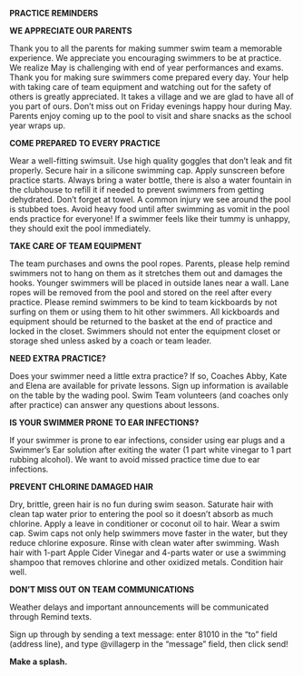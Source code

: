  
**PRACTICE REMINDERS**




**WE APPRECIATE OUR PARENTS**

Thank you to all the parents for making summer swim team a memorable experience. We appreciate you encouraging swimmers to be at practice. We realize May is challenging with end of year performances and exams. Thank you for making sure swimmers come prepared every day. Your help with taking care of team equipment and watching out for the safety of others is greatly appreciated. It takes a village and we are glad to have all of you part of ours. Don’t miss out on Friday evenings happy hour during May. Parents enjoy coming up to the pool to visit and share snacks as the school year wraps up.




**COME PREPARED TO EVERY PRACTICE**

Wear a well-fitting swimsuit. Use high quality goggles that don’t leak and fit properly. Secure hair in a silicone swimming cap. Apply sunscreen before practice starts. Always bring a water bottle, there is also a water fountain in the clubhouse to refill it if needed to prevent swimmers from getting dehydrated. Don’t forget at towel. A common injury we see around the pool is stubbed toes. Avoid heavy food until after swimming as vomit in the pool ends practice for everyone! If a swimmer feels like their tummy is unhappy, they should exit the pool immediately.



**TAKE CARE OF TEAM EQUIPMENT**

The team purchases and owns the pool ropes. Parents, please help remind swimmers not to hang on them as it stretches them out and damages the hooks. Younger swimmers will be placed in outside lanes near a wall. Lane ropes will be removed from the pool and stored on the reel after every practice. Please remind swimmers to be kind to team kickboards by not surfing on them or using them to hit other swimmers. All kickboards and equipment should be returned to the basket at the end of practice and locked in the closet. Swimmers should not enter the equipment closet or storage shed unless asked by a coach or team leader.



**NEED EXTRA PRACTICE?**

Does your swimmer need a little extra practice? If so, Coaches Abby, Kate and Elena are available for private lessons. Sign up information is available on the table by the wading pool. Swim Team volunteers (and coaches only after practice) can answer any questions about lessons.




**IS YOUR SWIMMER PRONE TO EAR INFECTIONS?**

If your swimmer is prone to ear infections, consider using ear plugs and a Swimmer’s Ear solution after exiting the water (1 part white vinegar to 1 part rubbing alcohol). We want to avoid missed practice time due to ear infections.



**PREVENT CHLORINE DAMAGED HAIR**

Dry, brittle, green hair is no fun during swim season. Saturate hair with clean tap water prior to entering the pool so it doesn’t absorb as much chlorine. Apply a leave in conditioner or coconut oil to hair. Wear a swim cap. Swim caps not only help swimmers move faster in the water, but they reduce chlorine exposure. Rinse with clean water after swimming. Wash hair with 1-part Apple Cider Vinegar and 4-parts water or use a swimming shampoo that removes chlorine and other oxidized metals. Condition hair well.



**DON’T MISS OUT ON TEAM COMMUNICATIONS**

Weather delays and important announcements will be communicated through Remind texts.

Sign up through by sending a text message: enter 81010 in the “to” field (address line), and type @villagerp in the “message” field, then click send!



**Make a splash.**